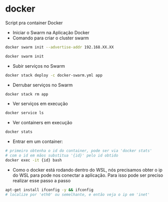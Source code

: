 # docker
Script pra container Docker
- Iniciar o Swarm na Aplicação Docker
- Comando para criar o cluster swarm
 ```sh
docker swarm init --advertise-addr 192.168.XX.XX
```
```sh
docker swarm init
```

- Subir serviços no Swarm

```sh
docker stack deploy -c docker-swarm.yml app
```

- Derrubar serviços no Swarm

```sh
docker stack rm app
```

- Ver serviços em execução

```sh
docker service ls
```

- Ver containers em execução

```sh
docker stats
```

- Entrar em um container:

```sh
# primeiro obtenha o id do container, pode ser via 'docker stats'
# com o id em mãos substitua '{id}' pelo id obtido
docker exec -it {id} bash
```

- Como o docker está rodando dentro do WSL, nós precisamos obter o ip do WSL para pode nos conectar a aplicação. Para isso pode ser preciso realizar esse passo a passo

```sh
apt-get install ifconfig -y && ifconfig
# localize por 'eth0' ou semelhante, e então veja o ip em 'inet'
```
